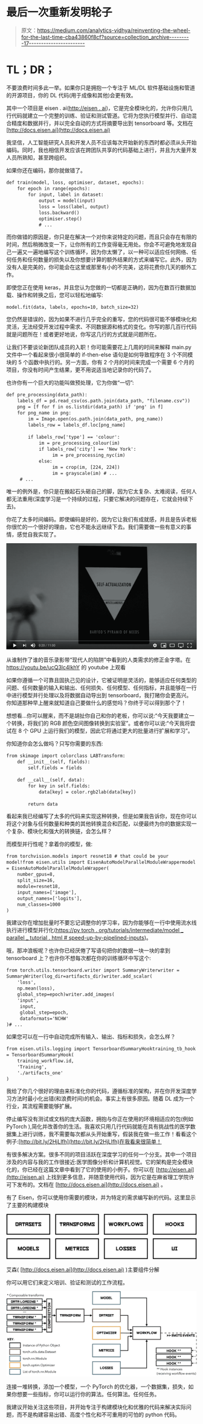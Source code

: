 # 最后一次重新发明轮子

> 原文：<https://medium.com/analytics-vidhya/reinventing-the-wheel-for-the-last-time-cba43860f8cf?source=collection_archive---------17----------------------->

# **TL；DR；**

不要浪费时间多此一举。如果你只是拥抱一个专注于 ML/DL 软件基础设施和管道的开源项目，你的 DL 代码(用于成像和其他)会更有效。

其中一个项目是 eisen . ai([http://eisen . ai](http://eisen.ai))，它是完全模块化的，允许你只用几行代码就建立一个完整的训练、验证和测试管道。它将为您执行模型并行、自动混合精度和数据并行，并以完全自动的方式将摘要导出到 tensorboard 等。文档在 [http://docs.eisen.ai](http://docs.eisen.ai)

我坚信，人工智能研究人员和开发人员不应该每次开始新的东西时都必须从头开始编码。同时，我也相信开发应该在跨团队共享的代码基础上进行，并且为大量开发人员所熟知，甚至跨组织。

如果你还在编码，那你就做错了。

```
def train(model, loss, optimiser, dataset, epochs):
    for epoch in range(epochs):
        for input, label in dataset:
            output = model(input)
            loss = loss(label, output)
            loss.backward()
            optimiser.step()
            # ...
```

而你做错的原因是，你只是在解决一个对你来说特定的问题，而且只会存在有限的时间，然后稍微改变一下，让你所有的工作变得毫无用处。你会不可避免地发现自己一遍又一遍地编写这个训练循环，因为你太懒了，以一种可以适应任何网络、任何任务和任何数量的损失以及你想要计算的额外结果的方式来编写它。此外，因为没有人是完美的，你可能会在这里或那里有小的不完美，这将花费你几天的额外工作。

即使您正在使用 keras，并且您认为您做的一切都是正确的，因为在数百行数据加载、操作和转换之后，您可以轻松地编写:

```
model.fit(data, labels, epochs=10, batch_size=32)
```

您仍然是错误的，因为如果不进行几乎完全的重写，您的代码很可能不够模块化和灵活，无法经受开发过程中需求、不同数据源和格式的变化。你写的那几百行代码就是问题所在！或者更好地说，你写这几行的方式就是问题所在。

让我们不要谈论新团队成员的入职！你可能需要花上几周的时间来解释 main.py 文件中一个看起来很小很简单的 if-then-else 语句是如何导致程序在 3 个不同模块的 5 个函数中执行的。另一方面，你有 2 个月的时间来完成一个需要 6 个月的项目，你没有时间产生结果，更不用说适当地记录你的代码了。

也许你有一个巨大的功能叫做预处理，它为你做“一切”:

```
def pre_processing(data_path):
    labels_df = pd.read_csv(os.path.join(data_path, "filename.csv"))
    png = [f for f in os.listdir(data_path) if 'png' in f]
    for png_name in png:   
        im = Image.open(os.path.join(data_path, png_name))
        labels_row = labels_df.loc[png_name]

        if labels_row['type'] == 'colour':
            im = pre_processing_colour(im)
            if labels_row['city'] == 'New York':
                 im = pre_processing_nyc(im)
            else:
                 im = crop(im, [224, 224])
                 im = grayscale(im) # ...
     # ...
```

唯一的例外是，你只是在搬起石头砸自己的脚，因为它太复杂、太难阅读，任何人都无法重用(深度学习是一个持续的过程，只要它解决的问题存在，它就会持续下去)。

你花了太多时间编码。即使编码是好的，因为它让我们有成就感，并且是告诉老板你很忙的一个很好的理由，它也不能永远继续下去。我们需要做一些有意义的事情，感觉自我实现了。

![](img/ebbd541f68b48688fde6cd3f69bd5a22.png)

从谁制作了谁的音乐录影带“现代人的陷阱”中看到的人类需求的修正金字塔。在 https://youtu.be/ucQ3lc4lkhY 的 youtube 上观看

如果你遵循一个可靠且固执己见的设计，它被证明是灵活的，能够适应任何类型的问题、任何数量的输入和输出、任何损失、任何模型、任何指标，并且能够在一行中进行模型并行处理以及将数据自动导出到 tensorboard，我打赌你会更高兴。你知道那种早上醒来就知道自己要做什么的感觉吗？你终于可以得到那个了！

想想看…你可以醒来，而不是胡扯你自己和你的老板，你可以说:“今天我要建立一个转换，将我们的 RGB 颜色空间图像转换到实验室”。或者你可以说:“今天我将尝试在 8 个 GPU 上运行我们的模型，因此它将通过更大的批量进行扩展和学习”。

你知道你会怎么做吗？只写你需要的东西:

```
from skimage import colorclass LABTransform:
    def __init__(self, fields):
        self.fields = fields

    def __call__(self, data):
        for key in self.fields:
            data[key] = color.rgb2lab(data[key])

        return data
```

看起来我已经编写了太多的代码来实现这种转换，但是如果我告诉你，现在你可以将这个对象与任何数量和种类的其他转换混合和匹配，以便最终为你的数据实现一个复杂、模块化和强大的转换链，会怎么样？

而模型并行性呢？拿着你的模型，做:

```
from torchvision.models import resnet18 # that could be your model!from eisen.utils import EisenAutoModelParallelModuleWrappermodel = EisenAutoModelParallelModuleWrapper(
    number_gpus=8,
    split_size=16,   
    module=resnet18, 
    input_names=['image'], 
    output_names=['logits'], 
    num_classes=1000
)
```

我建议你在增加批量时不要忘记调整你的学习率，因为你能够在一行中使用流水线执行进行模型并行化([https://py torch . org/tutorials/intermediate/model _ parallel _ tutorial . html # speed-up-by-pipelined-inputs](https://pytorch.org/tutorials/intermediate/model_parallel_tutorial.html#speed-up-by-pipelining-inputs))。

哦，那冲浪板呢？也许你已经厌倦了写语句把你的数据一块一块的拿到 tensorboard 上？也许你不想每次都在你的训练循环中写这个:

```
from torch.utils.tensorboard.writer import SummaryWriterwriter = SummaryWriter(log_dir=artifacts_dir)writer.add_scalar(
    'loss', 
    np.mean(loss),
    global_step=epoch)writer.add_images(
    'input', 
     input, 
     global_step=epoch, 
     dataformats='NCHW'
)# ...
```

如果您可以在一行中自动完成所有输入、输出、指标和损失，会怎么样？

```
from eisen.utils.logging import TensorboardSummaryHooktraining_tb_hook = TensorboardSummaryHook(
    training_workflow.id, 
    'Training', 
    './artifacts_one'
)
```

我给了你几个很好的理由来标准化你的代码，遵循标准的架构，并在你开发深度学习方法时最小化出错(和浪费时间)的机会。事实上有很多原因。随着 DL 成为一个行业，其流程需要能够扩展。

停止编写没有测试或文档的庞大函数，拥抱与你正在使用的环境相适应的包(例如 PyTorch ),简化并改善你的生活。我喜欢只用几行代码就能在具有挑战性的医学数据集上进行训练，我不需要每次都从头开始重写，假装我在做一些工作！看看这个例子:[http://bit.ly/2HjLlfh](http://bit.ly/2HjLlfh)在我看来很简单！

有很多解决方案。很多不同的项目活跃在深度学习的任何一个分支。其中一个项目涉及的内容与我的工作很接近:医学图像分析和计算机视觉。它的架构是完全模块化的，你已经在这篇文章中看到了它的使用的小例子。你可以在 [http://eisen.ai](http://eisen.ai) 上找到更多信息，并随意使用代码，因为它是在麻省理工学院许可下发布的。文档在 [http://docs.eisen.ai](http://docs.eisen.ai) 。

有了 Eisen，你可以使用你需要的模块，并为特定的需求编写新的代码。这里显示了主要的构建模块

![](img/cd8dc17a5e12b8eed5f160b61875fdf4.png)

艾森( [http://docs.eisen.ai](http://docs.eisen.ai) )主要组件分解

你可以用它们来定义培训、验证和测试的工作流程。

![](img/043b9d1d9b4f18fab2f2349f6f126c0c.png)

连接一堆转换，添加一个模型，一个 PyTorch 的优化器，一个数据集，损失，如果你想要一些指标，你可以运行你的算法。任何算法。任何任务。

我建议开始关注这些项目，并开始专注于构建模块化和优雅的代码来解决实际问题，而不是构建容易出错、高度个性化和不可重用的可怕的 python 代码。